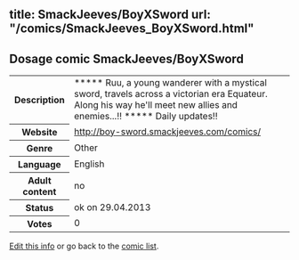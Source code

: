 title: SmackJeeves/BoyXSword
url: "/comics/SmackJeeves_BoyXSword.html"
---
Dosage comic SmackJeeves/BoyXSword
-----------------------------------------

<p id="msg"></p>
<script type="text/javascript">
if (window.location.search === '?edit_info_mail=sent_ok') {
  var elem = document.getElementById("msg");
  elem.innerHTML = 'Edited information sucessfully sent.';
  elem.className = 'ok';
}
</script>
<table class="comicinfo">
<tr>
<th>Description</th><td>***** Ruu, a young wanderer with a mystical sword, travels across a victorian era Equateur. Along his way he'll meet new allies and enemies...!! ***** Daily updates!!</td>
</tr>
<tr>
<th>Website</th><td><a href="http://boy-sword.smackjeeves.com/comics/">http://boy-sword.smackjeeves.com/comics/</a></td>
</tr>
<tr>
<th>Genre</th><td>Other</td>
</tr>
<tr>
<th>Language</th><td>English</td>
</tr>
<tr>
<th>Adult content</th><td>no</td>
</tr>
<tr>
<th>Status</th><td>ok on 29.04.2013</td>
</tr>
<tr>
<th>Votes</th><td>0</td>
</tr>
</table>

[Edit this info](SmackJeeves_BoyXSword_edit.html) or go back to the [comic list](../comic-index.html).
